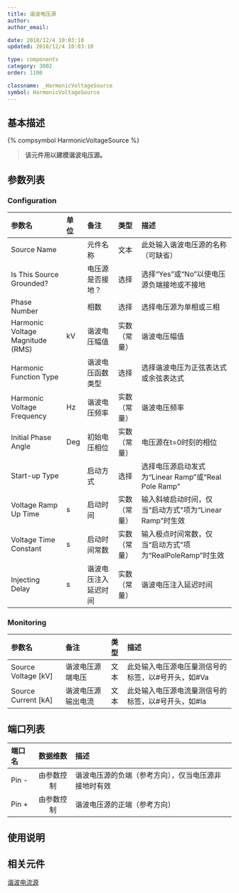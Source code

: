 ```yaml
---
title: 谐波电压源
author: 
author_email:

date: 2018/12/4 10:03:10
updated: 2018/12/4 10:03:10

type: components
category: 3002
order: 1100

classname: _HarmonicVoltageSource
symbol: HarmonicVoltageSource
---
```

## 基本描述
{% compsymbol HarmonicVoltageSource %}

> **该元件用以建模谐波电压源。**

## 参数列表
### Configuration
| 参数名 | 单位 | 备注 | 类型 | 描述 |
| :--- | :--- | :--- | :--: | :--- |
| Source Name |  | 元件名称 | 文本 | 此处输入谐波电压源的名称（可缺省） |
| Is This Source Grounded? |  | 电压源是否接地？ | 选择 | 选择“Yes”或“No”以使电压源负端接地或不接地 |
| Phase Number |  | 相数 | 选择 | 选择电压源为单相或三相 |
| Harmonic Voltage Magnitude (RMS) | kV | 谐波电压幅值 | 实数（常量）| 谐波电压幅值 |
| Harmonic Function Type |  | 谐波电压函数类型 | 选择 | 选择谐波电压为正弦表达式或余弦表达式 |
| Harmonic Voltage Frequency | Hz | 谐波电压频率 | 实数（常量） | 谐波电压频率 |
| Initial Phase Angle | Deg | 初始电压相位 | 实数（常量） | 电压源在t=0时刻的相位 |
| Start-up Type |  | 启动方式 | 选择 | 选择电压源启动发式为“Linear Ramp”或“Real Pole Ramp” |
| Voltage Ramp Up Time | s | 启动时间 | 实数（常量） | 输入斜坡启动时间，仅当“启动方式"项为“Linear Ramp”时生效 |
| Voltage Time Constant | s | 启动时间常数 | 实数（常量） | 输入极点时间常数，仅当“启动方式”项为“RealPoleRamp”时生效 |
| Injecting Delay | s | 谐波电压注入延迟时间 | 实数（常量） | 谐波电压注入延迟时间 |

### Monitoring
| 参数名 | 备注 | 类型 | 描述 |
| :--- | :--- | :--: | :--- |
| Source Voltage \[kV\] | 谐波电压源端电压 | 文本 |  此处输入电压源电压量测信号的标签，以#号开头，如#Va |
| Source Current \[kA\] | 谐波电压源输出电流 | 文本 | 此处输入电压源电流量测信号的标签，以#号开头，如#Ia |

## 端口列表

| 端口名 | 数据维数 | 描述 |
| :--- | :--:  | :--- |
| Pin - | 由参数控制 |谐波电压源的负端（参考方向），仅当电压源非接地时有效 |
| Pin + | 由参数控制 |谐波电压源的正端（参考方向）|


## 使用说明


## 相关元件

[谐波电流源](comp_HarmonicCurrentSource.html)
